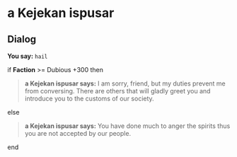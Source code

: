 # a Kejekan ispusar
## Dialog

**You say:** `hail`



if **Faction** >= Dubious +300 then



>**a Kejekan ispusar says:** I am sorry, friend, but my duties prevent me from conversing. There are others that will gladly greet you and introduce you to the customs of our society.


else



>**a Kejekan ispusar says:** You have done much to anger the spirits thus you are not accepted by our people.

end